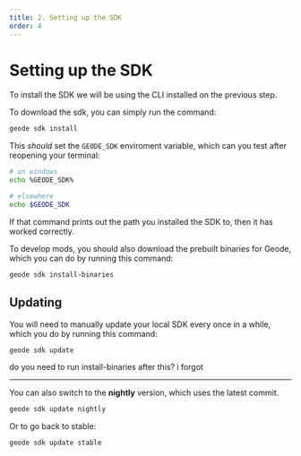 ```yaml
---
title: 2. Setting up the SDK
order: 4
---
```


# Setting up the SDK
To install the SDK we will be using the CLI installed on the previous step.

To download the sdk, you can simply run the command:
```bash
geode sdk install
```
This *should* set the `GEODE_SDK` enviroment variable, which can you test after reopening your terminal:
```bash
# on windows
echo %GEODE_SDK%

# elsewhere
echo $GEODE_SDK
```

If that command prints out the path you installed the SDK to, then it has worked correctly.

To develop mods, you should also download the prebuilt binaries for Geode, which you can do by running this command:
```bash
geode sdk install-binaries
```

## Updating
You will need to manually update your local SDK every once in a while, which you do by running this command:
```bash
geode sdk update
```

<!-- TODO: -->
do you need to run install-binaries after this? i forgot

---

You can also switch to the **nightly** version, which uses the latest commit.
```bash
geode sdk update nightly
```

Or to go back to stable:
```bash
geode sdk update stable
```